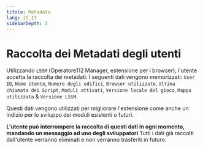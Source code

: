 ```yaml
---
titolo: Metadata
lang: it_IT
sidebarDepth: 2
---
```


# Raccolta dei Metadati degli utenti

Utilizzando `LSSM` (Operatore112 Manager, estensione per i browser), l'utente accetta la raccolta dei metadati. I seguenti dati vengono memorizzati: `User ID`, `Nome Utente`, `Numero degli edifici`, `Browser utilizzato`, `Ultima chiamata dei Script`, `Moduli attivati`, `Versione locale del gioco`, `Mappa utilizzata` & `Versione LSSM`.

Questi dati vengono utilizzati per migliorare l'estensione come anche un indizio per lo sviluppo dei moduli esistenti o futuri.

**L'utente può interrompere la raccolta di questi dati in ogni momento, mandando un messaggio ad uno degli sviluppatori** Tutti i dati già raccolti dall'utente verranno eliminati e non verranno trasferiti in futuro.
